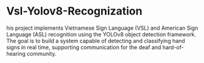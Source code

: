 # Vsl-Yolov8-Recognization
his project implements Vietnamese Sign Language (VSL) and American Sign Language (ASL) recognition using the YOLOv8 object detection framework. The goal is to build a system capable of detecting and classifying hand signs in real time, supporting communication for the deaf and hard-of-hearing community.
